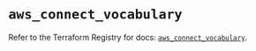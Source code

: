 # `aws_connect_vocabulary`

Refer to the Terraform Registry for docs: [`aws_connect_vocabulary`](https://registry.terraform.io/providers/hashicorp/aws/5.51.1/docs/resources/connect_vocabulary).
